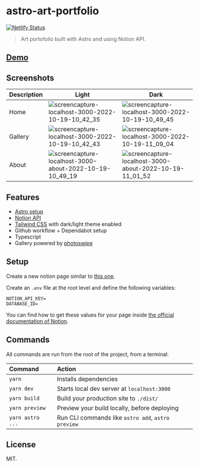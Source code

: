 # astro-art-portfolio

[![Netlify Status](https://api.netlify.com/api/v1/badges/8d66fa66-0596-4ae2-97ef-bef6134b2681/deploy-status)](https://app.netlify.com/sites/art-porfolio-emasuriano/deploys)

> Art portofolio built with Astro and using Notion API.

## [Demo](https://art.emasuriano.com/)

## Screenshots

| Description | Light                                                                                                                                                           | Dark                                                                                                                                                            |
| ----------- | --------------------------------------------------------------------------------------------------------------------------------------------------------------- | --------------------------------------------------------------------------------------------------------------------------------------------------------------- |
| Home        | ![screencapture-localhost-3000-2022-10-19-10_42_35](https://user-images.githubusercontent.com/3399429/196646889-8e5a7d23-75d5-4978-8767-0364f1cf0ca5.png)       | ![screencapture-localhost-3000-2022-10-19-10_49_45](https://user-images.githubusercontent.com/3399429/196646947-ca228872-1fac-40f8-9b57-f9b7a22f8f31.png)       |
| Gallery     | ![screencapture-localhost-3000-2022-10-19-10_42_43](https://user-images.githubusercontent.com/3399429/196646908-bb5fc6f4-c72f-4532-bd39-5b0bc5b04a94.png)       | ![screencapture-localhost-3000-2022-10-19-11_09_04](https://user-images.githubusercontent.com/3399429/196648558-41226bcd-6594-49dc-8d29-c998352cdf86.png)       |
| About       | ![screencapture-localhost-3000-about-2022-10-19-10_49_19](https://user-images.githubusercontent.com/3399429/196646936-f8087693-6254-4515-b7da-828f4ad0674d.png) | ![screencapture-localhost-3000-about-2022-10-19-11_01_52](https://user-images.githubusercontent.com/3399429/196646862-41bd7f63-758e-47f7-8bcb-23b2e5678496.png) |

## Features

- [Astro setup](astro.build/)
- [Notion API](https://developers.notion.com/)
- [Tailwind CSS](https://tailwindcss.com/) with dark/light theme enabled
- Github workflow + Dependabot setup
- Typescript
- Gallery powered by [photoswipe](https://photoswipe.com/)

## Setup

Create a new notion page similar to [this one](https://emasuriano.notion.site/93337e86f87a4a89b0553a05f512df2b?v=21134437da6f4e22bf36bdda167295cc).

Create an `.env` file at the root level and define the following variables:

```plain
NOTION_API_KEY=
DATABASE_ID=
```

You can find how to get these values for your page inside [the official documentation of Notion](https://developers.notion.com/docs/working-with-databases).

## Commands

All commands are run from the root of the project, from a terminal:

| Command          | Action                                             |
| :--------------- | :------------------------------------------------- |
| `yarn`           | Installs dependencies                              |
| `yarn dev`       | Starts local dev server at `localhost:3000`        |
| `yarn build`     | Build your production site to `./dist/`            |
| `yarn preview`   | Preview your build locally, before deploying       |
| `yarn astro ...` | Run CLI commands like `astro add`, `astro preview` |

## License

MIT.
